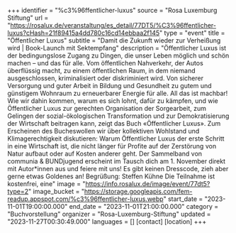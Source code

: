+++
identifier = "%c3%96ffentlicher-luxus"
source = "Rosa Luxemburg Stiftung"
url = "https://rosalux.de/veranstaltung/es_detail/77DT5/%C3%96ffentlicher-luxus?cHash=21f89415a4dd780c16cd14ebbaa2f145"
type = "event"
title = "Öffentlicher Luxus"
subtitle = "Damit die Zukunft wieder zur Verheißung wird | Book-Launch mit Sektempfang"
description = "Öffentlicher Luxus ist der bedingungslose Zugang zu Dingen, die unser Leben möglich und schön machen – und das für alle. Vom öffentlichen Nahverkehr, der Autos überflüssig macht, zu einem öffentlichen Raum, in dem niemand ausgeschlossen, kriminalisiert oder diskriminiert wird. Von sicherer Versorgung und guter Arbeit in Bildung und Gesundheit zu gutem und günstigem Wohnraum zu erneuerbarer Energie für alle. All das ist machbar!
Wie wir dahin kommen, warum es sich lohnt, dafür zu kämpfen, und wie Öffentlicher Luxus zur gerechten Organisation der Sorgearbeit, zum Gelingen der sozial-ökologischen Transformation und zur Demokratisierung der Wirtschaft beitragen kann, zeigt das Buch «Öffentlicher Luxus».
Zum Erscheinen des Bucheswollen wir über kollektiven Wohlstand und Klimagerechtigkeit diskutieren: Warum Öffentlicher Luxus der erste Schritt in eine Wirtschaft ist, die nicht länger für Profite auf der Zerstörung von Natur aufbaut oder auf Kosten anderer geht.
Der Sammelband von communia & BUNDjugend erscheint im 
Tausch dich am 1. November direkt mit Autor*innen aus und feiere mit uns! Es gibt keinen Dresscode, zieh aber gerne etwas Goldenes an! Begrüßung: Steffen Kühne
Die Teilnahme ist kostenfrei, eine"
image = "https://info.rosalux.de/image/event/77dt5?type=2"
image_bucket = "https://storage.googleapis.com/fem-readup.appspot.com/%c3%96ffentlicher-luxus.webp"
start_date = "2023-11-01T19:00:00.000"
end_date = "2023-11-01T21:00:00.000"
category = "Buchvorstellung"
organizer = "Rosa-Luxemburg-Stiftung"
updated = "2023-11-27T00:30:49.000"
languages = []
[contact]
[location]
+++